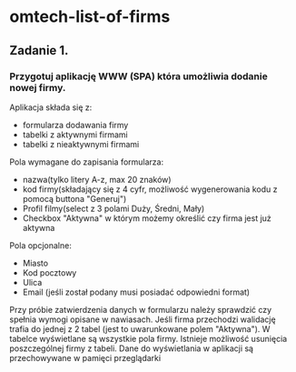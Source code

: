 # omtech-list-of-firms
## Zadanie 1.
### Przygotuj aplikację WWW (SPA) która umożliwia dodanie nowej firmy.

Aplikacja składa się z:

- formularza dodawania firmy
- tabelki z aktywnymi firmami
- tabelki z nieaktywnymi firmami


Pola wymagane do zapisania formularza:

- nazwa(tylko litery A-z, max 20 znaków)
- kod firmy(składający się z 4 cyfr, możliwość wygenerowania kodu z pomocą buttona "Generuj")
- Profil filmy(select z 3 polami Duży, Średni, Mały)
- Checkbox "Aktywna" w którym możemy określić czy firma jest już aktywna


Pola opcjonalne:

- Miasto
- Kod pocztowy
- Ulica
- Email (jeśli został podany musi posiadać odpowiedni format)


Przy próbie zatwierdzenia danych w formularzu należy sprawdzić czy spełnia wymogi opisane w nawiasach.
Jeśli firma przechodzi walidację trafia do jednej z 2 tabel (jest to uwarunkowane polem "Aktywna").
W tabelce wyświetlane są wszystkie pola firmy.
Istnieje możliwość usunięcia poszczególnej firmy z tabeli.
Dane do wyświetlania w aplikacji są przechowywane w pamięci przeglądarki

